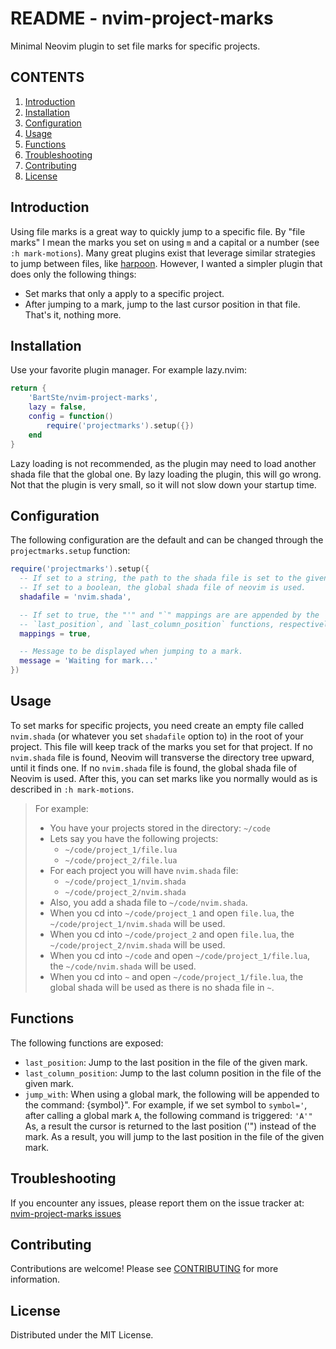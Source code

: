 # README - nvim-project-marks

Minimal Neovim plugin to set file marks for specific projects.

## CONTENTS

1. [Introduction](#introduction)
2. [Installation](#installation)
3. [Configuration](#configuration)
4. [Usage](#usage)
5. [Functions](#functions)
6. [Troubleshooting](#troubleshooting)
7. [Contributing](#contributing)
8. [License](#license)

## Introduction

Using file marks is a great way to quickly jump to a specific file. By "file
marks" I mean the marks you set on using `m` and a capital or a number (see `:h
mark-motions`). Many great plugins exist that leverage similar strategies to
jump between files, like [harpoon](https://github.com/ThePrimeagen/harpoon).
However, I wanted a simpler plugin that does only the following things:

- Set marks that only a apply to a specific project.
- After jumping to a mark, jump to the last cursor position in that file.
  That's it, nothing more.

## Installation

Use your favorite plugin manager. For example lazy.nvim:

```lua
return {
    'BartSte/nvim-project-marks',
    lazy = false,
    config = function()
        require('projectmarks').setup({})
    end
}
```

Lazy loading is not recommended, as the plugin may need to load another shada
file that the global one. By lazy loading the plugin, this will go wrong. Not
that the plugin is very small, so it will not slow down your startup time.

## Configuration

The following configuration are the default and can be changed through the
`projectmarks.setup` function:

```lua
require('projectmarks').setup({
  -- If set to a string, the path to the shada file is set to the given value.
  -- If set to a boolean, the global shada file of neovim is used.
  shadafile = 'nvim.shada',

  -- If set to true, the "'" and "`" mappings are are appended by the
  -- `last_position`, and `last_column_position` functions, respectively.
  mappings = true,

  -- Message to be displayed when jumping to a mark.
  message = 'Waiting for mark...'
})
```

## Usage

To set marks for specific projects, you need create an empty file called
`nvim.shada` (or whatever you set `shadafile` option to) in the root of your
project. This file will keep track of the marks you set for that project. If no
`nvim.shada` file is found, Neovim will transverse the directory tree upward,
until it finds one. If no `nvim.shada` file is found, the global shada file of
Neovim is used. After this, you can set marks like you normally would as is
described in `:h mark-motions`.

> For example:
>
> - You have your projects stored in the directory: `~/code`
> - Lets say you have the following projects:
>   - `~/code/project_1/file.lua`
>   - `~/code/project_2/file.lua`
> - For each project you will have `nvim.shada` file:
>   - `~/code/project_1/nvim.shada`
>   - `~/code/project_2/nvim.shada`
> - Also, you add a shada file to `~/code/nvim.shada`.
> - When you cd into `~/code/project_1` and open `file.lua`, the
>   `~/code/project_1/nvim.shada` will be used.
> - When you cd into `~/code/project_2` and open `file.lua`, the
>   `~/code/project_2/nvim.shada` will be used.
> - When you cd into `~/code` and open `~/code/project_1/file.lua`, the
>   `~/code/nvim.shada` will be used.
> - When you cd into `~` and open `~/code/project_1/file.lua`, the global shada
>   will be used as there is no shada file in `~`.

## Functions

The following functions are exposed:

- `last_position`: Jump to the last position in the file of the given mark.
- `last_column_position`: Jump to the last column position in the file of the
  given mark.
- `jump_with`: When using a global mark, the following will be appended to the
  command: {symbol}". For example, if we set symbol to `symbol='`, after calling
  a global mark `A`, the following command is triggered: `'A'"` As, a result the
  cursor is returned to the last position ('") instead of the mark. As a result,
  you will jump to the last position in the file of the given mark.

## Troubleshooting

If you encounter any issues, please report them on the issue tracker at:
[nvim-project-marks issues](https://github.com/BartSte/nvim-project-marks/issues)

## Contributing

Contributions are welcome! Please see [CONTRIBUTING](./CONTRIBUTING.md) for
more information.

## License

Distributed under the MIT License.
